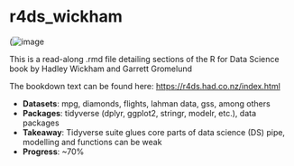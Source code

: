 # r4ds_wickham

(![image](https://user-images.githubusercontent.com/43116564/110697840-e2913780-81ba-11eb-8750-0c3b48a998e9.png)

This is a read-along .rmd file detailing sections of the R for Data Science book by Hadley Wickham and Garrett Gromelund

The bookdown text can be found here: https://r4ds.had.co.nz/index.html

*   __Datasets__: mpg, diamonds, flights, lahman data, gss, among others
*   __Packages__: tidyverse (dplyr, ggplot2, stringr, modelr, etc.), data packages
*   __Takeaway__: Tidyverse suite glues core parts of data science (DS) pipe, modelling and functions can be weak
*   __Progress__: ~70%

